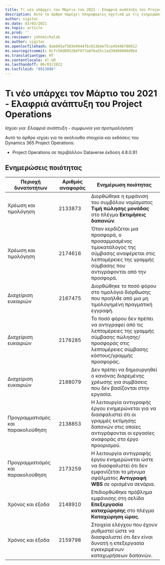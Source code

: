 ```yaml
---
title: Τι νέο υπάρχει τον Μάρτιο του 2021 - Ελαφριά ανάπτυξη του Project Operations
description: Αυτό το άρθρο παρέχει πληροφορίες σχετικά με τις ενημερώσεις ποιότητας που είναι διαθέσιμες στην έκδοση Μαρτίου 2021 της ελαφριάς ανάπτυξης του Project Operations.
author: sigitac
ms.date: 03/03/2021
ms.topic: article
ms.prod: ''
ms.reviewer: johnmichalak
ms.author: sigitac
ms.openlocfilehash: 8ab045af503e9944fbc013b4e75ce45446786912
ms.sourcegitcommit: 6cfc50d89528df977a8f6a55c1ad39d99800d9b4
ms.translationtype: HT
ms.contentlocale: el-GR
ms.lasthandoff: 06/03/2022
ms.locfileid: "8913896"
---
```

# <a name="whats-new-march-2021---project-operations-lite-deployment"></a>Τι νέο υπάρχει τον Μάρτιο του 2021 - Ελαφριά ανάπτυξη του Project Operations

_Ισχύει για: Ελαφριά ανάπτυξη - συμφωνία για προτιμολόγηση_


Αυτό το άρθρο ισχύει για τα ακόλουθα στοιχεία και εκδόσεις του Dynamics 365 Project Operations:

- Project Operations σε περιβάλλον Dataverse έκδοση 4.8.0.91 

## <a name="quality-updates"></a>Ενημερώσεις ποιότητας

| **Περιοχή δυνατοτήτων** | **Αριθμός αναφοράς** | **Ενημέρωση ποιότητας** |
| --- | --- | --- |
| Χρέωση και τιμολόγηση | 2133873 | Διορθώθηκε η εμφάνιση του συμβόλου νομίσματος **Τιμή πώλησης μονάδας** στο πλέγμα **Εκτιμήσεις δαπανών**. |
| Χρέωση και τιμολόγηση | 2174616 | Όταν κερδίζεται μια προσφορά, ο προσαρμοσμένος τιμοκατάλογος της σύμβασης αναφέρεται στις λεπτομέρειες της γραμμής σύμβασης που αντιγράφονται από την προσφορά. |
| Διαχείριση ευκαιριών | 2167475 | Διορθώθηκε το ποσό φόρου στο τιμολόγιο διόρθωσης που προήλθε από μια μη τιμολογημένη πραγματική εγγραφή. |
| Διαχείριση ευκαιριών | 2176285 | Το ποσό φόρου δεν πρέπει να αντιγραφεί από τις λεπτομέρειες της γραμμής σύμβασης πώλησης/προσφοράς στις λεπτομέρειες σύμβασης κόστους/γραμμής προσφοράς. |
| Διαχείριση ευκαιριών | 2188079 | Δεν πρέπει να δημιουργηθεί ο κανόνας διαρεμένης χρέωσης για συμβάσεις που δεν βασίζονται στην εργασία. |
| Προγραμματισμός και παρακολούθηση | 2138853 | Η λειτουργία αντιγραφής έργου ενημερώνεται για να διασφαλιστεί ότι οι γραμμές εκτίμησης δαπανών στις οποίες αντιγράφονται οι εργασίες αναφοράς στο έργο προορισμού. |
| Προγραμματισμός και παρακολούθηση | 2173259 | Η λειτουργία αντιγραφής έργου ενημερώνεται ώστε να διασφαλιστεί ότι δεν εμφανίζεται το μήνυμα σφάλματος **Αντιγραφή WBS** σε ορισμένα σενάρια. |
| Χρόνος και έξοδα | 2148910 | Επιδιορθώθηκε πρόβλημα εμφάνισης στη σελίδα **Επεξεργασία καταχώρησης** στο πλέγμα **Καταχώρηση ώρας**. |
| Χρόνος και έξοδα | 2159798 | Στοιχεία ελέγχου που έχουν ρυθμιστεί ώστε να διασφαλιστεί ότι δεν είναι δυνατή η επεξεργασία εγκεκριμένων καταχωρήσεων δαπανών. |


